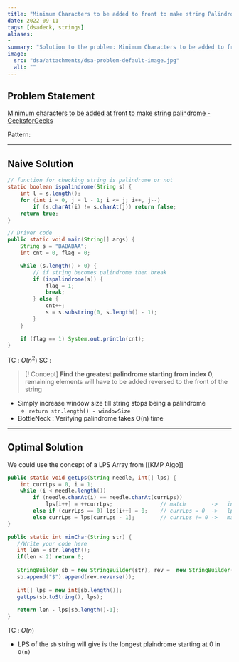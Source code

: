 ```yaml
---
title: "Minimum Characters to be added to front to make string Palindrome"
date: 2022-09-11
tags: [dsadeck, strings]
aliases:
- 
summary: "Solution to the problem: Minimum Characters to be added to front to make string Palindrome"
image:
  src: "dsa/attachments/dsa-problem-default-image.jpg"
  alt: ""
---
```


## Problem Statement
[Minimum characters to be added at front to make string palindrome - GeeksforGeeks](https://www.geeksforgeeks.org/minimum-characters-added-front-make-string-palindrome/)

Pattern: 

---

## Naive Solution
``` java
// function for checking string is palindrome or not
static boolean ispalindrome(String s) {
	int l = s.length();
	for (int i = 0, j = l - 1; i <= j; i++, j--) 
		if (s.charAt(i) != s.charAt(j)) return false;
	return true;
}

// Driver code
public static void main(String[] args) {
	String s = "BABABAA";
	int cnt = 0, flag = 0;

	while (s.length() > 0) {
		// if string becomes palindrome then break
		if (ispalindrome(s)) {
			flag = 1;
			break;
		} else {
			cnt++;
			s = s.substring(0, s.length() - 1);
		}
	}
	
	if (flag == 1) System.out.println(cnt);
}
```
TC : $O(n^2)$
SC : 

> [! Concept]
> **Find the greatest palindrome starting from index 0**, remaining elements will have to be added reversed to the front of the string
- Simply increase window size till string stops being a palindrome
	- `return str.length() - windowSize`
- BottleNeck : Verifying palindrome takes O(n) time


---

## Optimal Solution
We could use the concept of a LPS Array from [[KMP Algo]]
``` java
public static void getLps(String needle, int[] lps) {
	int currLps = 0, i = 1;
	while (i < needle.length())
		if (needle.charAt(i) == needle.charAt(currLps))
			lps[i++] = ++currLps;               // match        ->   increment lps
		else if (currLps == 0) lps[i++] = 0;    // currLps = 0  ->   lps not possible
		else currLps = lps[currLps - 1];        // currLps != 0 ->   match against prev currLps
}

public static int minChar(String str) {
   //Write your code here
   int len = str.length();
   if(len < 2) return 0;
   
   StringBuilder sb = new StringBuilder(str), rev =  new StringBuilder(str);
   sb.append("$").append(rev.reverse());
   
   int[] lps = new int[sb.length()];
   getLps(sb.toString(), lps);
   
   return len - lps[sb.length()-1];
}
```
TC : $O(n)$

- LPS of the `sb` string will give is the longest plaindrome starting at 0 in `O(n)`





